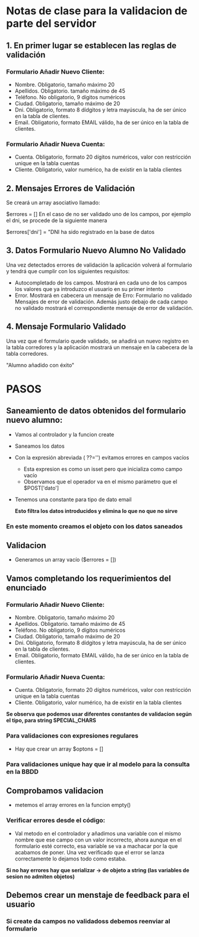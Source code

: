 # Notas de clase para la validacion de parte del servidor

## 1. En primer lugar se establecen las reglas de validación
### Formulario Añadir Nuevo Cliente:
- Nombre. Obligatorio, tamaño máximo 20
- Apellidos. Obligatorio. tamaño máximo de 45
- Teléfono. No obligatorio, 9 dígitos numéricos
- Ciudad. Obligatorio, tamaño máximo de 20
- Dni. Obligatorio, formato 8 dídgitos y letra mayúscula, ha de ser único en la tabla de clientes.
- Email. Obligatorio, formato EMAIL válido, ha de ser único en la tabla de clientes.

### Formulario Añadir Nueva Cuenta:
- Cuenta. Obligatorio, formato 20 dígitos numéricos, valor con restricción unique en la tabla cuentas
- Cliente. Obligatorio, valor numérico, ha de existir en la tabla clientes

## 2. Mensajes Errores de Validación

Se creará un array asociativo llamado:

$errores  = []
En el caso de no ser validado uno de los campos, por ejemplo el dni, se procede de la siguiente manera

  $errores['dni'] = "DNI ha sido registrado en la base de datos

## 3. Datos Formulario Nuevo Alumno No Validado

Una vez detectados errores de validación la aplicación volverá al formulario y tendrá que cumplir con los siguientes requisitos:

- Autocompletado de los campos. Mostrará en cada uno de los campos los valores que ya introduzco el usuario en su primer intento
- Error. Mostrará en cabecera un mensaje de Erro: Formulario no validado
Mensajes de error de validación. Además justo debajo de cada campo no validado mostrará el correspondiente mensaje de error de validación.

## 4. Mensaje Formulario Validado

Una vez que el formulario quede validado, se añadirá un nuevo registro en la tabla corredores y la aplicación mostrará un mensaje en la cabecera de la tabla corredores.

"Alumno añadido con éxito"

# PASOS

## Saneamiento de datos obtenidos del formulario nuevo alumno:
- Vamos al controlador y la funcion create
- Saneamos los datos
- Con la expresión abreviada ( ??='') evitamos errores en campos vacíos
    - Esta expresion es como un isset pero que inicializa como campo vacío
    - Observamos que el operador va en el mismo parámetro que el $POST['dato']
- Tenemos una constante para tipo de dato email

    **Esto filtra los datos introducidos y elimina lo que no que no sirve**

### En este momento creamos el objeto con los datos saneados

## Validacion
- Generamos un array vacío ($errores = [])

## Vamos completando los requerimientos del enunciado
### Formulario Añadir Nuevo Cliente:
- Nombre. Obligatorio, tamaño máximo 20
- Apellidos. Obligatorio. tamaño máximo de 45
- Teléfono. No obligatorio, 9 dígitos numéricos
- Ciudad. Obligatorio, tamaño máximo de 20
- Dni. Obligatorio, formato 8 dídgitos y letra mayúscula, ha de ser único en la tabla de clientes.
- Email. Obligatorio, formato EMAIL válido, ha de ser único en la tabla de clientes.

### Formulario Añadir Nueva Cuenta:
- Cuenta. Obligatorio, formato 20 dígitos numéricos, valor con restricción unique en la tabla cuentas
- Cliente. Obligatorio, valor numérico, ha de existir en la tabla clientes

**Se observa que podemos usar diferentes constantes de validacion según el tipo, para string SPECIAL_CHARS**

### Para validaciones con expresiones regulares
- Hay que crear un array $optons = []

### Para validaciones unique hay que ir al modelo para la consulta en la BBDD

## Comprobamos validacion
- metemos el array errores en la funcion empty()

### Verificar errores desde el código:
- Val metodo en el controlador y añadimos una variable con el mismo nombre que ese campo con un valor incorrecto, ahora aunque en el formulario esté correcto, esa variable se va a machacar por la que acabamos de poner. Una vez verificado que el error se lanza correctamente lo dejamos todo como estaba.

**Si no hay errores hay que serializar -> de objeto a string (las variables de sesion no admiten objetos)**

## Debemos crear un menstaje de feedback para el usuario


### Si create da campos no validadoss debemos reenviar al formulario 





